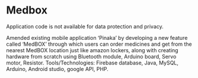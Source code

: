 # Medbox

Application code is not available for data protection and privacy.


Amended existing mobile application ‘Pinaka’ by developing a new feature called ‘MedBOX’ through which users can order medicines and get from the nearest MedBOX location just like amazon lockers, along with creating hardware from scratch using Bluetooth module, Arduino board, Servo motor, Resistor.
Tools/Technologies: Firebase database, Java, MySQL, Arduino, Android studio, google API, PHP.
